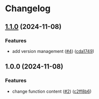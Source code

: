 # Changelog

## [1.1.0](https://github.com/PetitLepton/packaging/compare/v1.0.0...v1.1.0) (2024-11-08)


### Features

* add version management ([#4](https://github.com/PetitLepton/packaging/issues/4)) ([cda1749](https://github.com/PetitLepton/packaging/commit/cda174927d55b9e008633acb9517fe6b0a5fe4e0))

## 1.0.0 (2024-11-08)


### Features

* change function content ([#2](https://github.com/PetitLepton/packaging/issues/2)) ([c2ff8b6](https://github.com/PetitLepton/packaging/commit/c2ff8b65cb2c97e4c892d9f9ae2d90510fae3a66))
